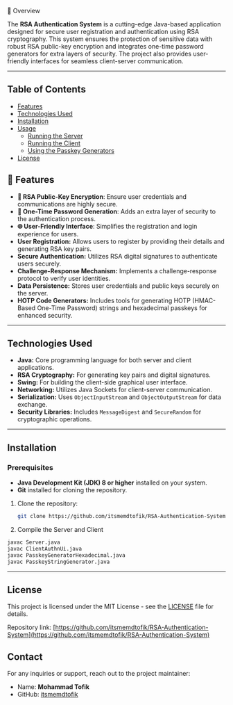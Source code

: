 🚀 Overview

The **RSA Authentication System** is a cutting-edge Java-based application designed for secure user registration and authentication using RSA cryptography. This system ensures the protection of sensitive data with robust RSA public-key encryption and integrates one-time password generators for extra layers of security. The project also provides user-friendly interfaces for seamless client-server communication.

---

## Table of Contents

- [Features](#features)
- [Technologies Used](#technologies-used)
- [Installation](#installation)
- [Usage](#usage)
  - [Running the Server](#running-the-server)
  - [Running the Client](#running-the-client)
  - [Using the Passkey Generators](#using-the-passkey-generators)
- [License](#license)


## 🎯 Features

- **🔑 RSA Public-Key Encryption**: Ensure user credentials and communications are highly secure.
- **📱 One-Time Password Generation**: Adds an extra layer of security to the authentication process.
- **🌐 User-Friendly Interface**: Simplifies the registration and login experience for users.
- **User Registration:** Allows users to register by providing their details and generating RSA key pairs.
- **Secure Authentication:** Utilizes RSA digital signatures to authenticate users securely.
- **Challenge-Response Mechanism:** Implements a challenge-response protocol to verify user identities.
- **Data Persistence:** Stores user credentials and public keys securely on the server.
- **HOTP Code Generators:** Includes tools for generating HOTP (HMAC-Based One-Time Password) strings and hexadecimal passkeys for enhanced security.


---

## Technologies Used

- **Java:** Core programming language for both server and client applications.
- **RSA Cryptography:** For generating key pairs and digital signatures.
- **Swing:** For building the client-side graphical user interface.
- **Networking:** Utilizes Java Sockets for client-server communication.
- **Serialization:** Uses `ObjectInputStream` and `ObjectOutputStream` for data exchange.
- **Security Libraries:** Includes `MessageDigest` and `SecureRandom` for cryptographic operations.

---

## Installation

### Prerequisites

- **Java Development Kit (JDK) 8 or higher** installed on your system.
- **Git** installed for cloning the repository.


1. Clone the repository:
   ```bash
   git clone https://github.com/itsmemdtofik/RSA-Authentication-System.git

5. Compile the Server and Client
  ```bash
javac Server.java
javac ClientAuthnUi.java
javac PasskeyGeneratorHexadecimal.java
javac PasskeyStringGenerator.java
```
---


## License

This project is licensed under the MIT License - see the [LICENSE](./LICENSE) file for details.

Repository link: [https://github.com/itsmemdtofik/RSA-Authentication-System](https://github.com/itsmemdtofik/RSA-Authentication-System)

## Contact

For any inquiries or support, reach out to the project maintainer:

- Name: **Mohammad Tofik**
- GitHub: [itsmemdtofik](https://github.com/itsmemdtofik)
